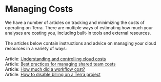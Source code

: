 # Managing Costs

We have a number of articles on tracking and minimizing the costs of operating on Terra. There are multiple ways of estimating how much your analyses are costing you, including built-in tools and external resources.\
\
The articles below contain instructions and advice on managing your cloud resources in a variety of ways:\
\
Article: [Understanding and controlling cloud costs](https://support.terra.bio/hc/en-us/articles/360029748111)\
Article: [Best practices for managing shared team costs](https://support.terra.bio/hc/en-us/articles/360047235151-Best-practices-for-managing-shared-team-costs)\
Article: [How much did a workflow cost?](https://support.terra.bio/hc/en-us/articles/360037862771-How-much-did-a-workflow-cost-)\
Article: [How to disable billing on a Terra project](https://support.terra.bio/hc/en-us/articles/360048293111-How-to-disable-billing-on-a-Terra-project)
